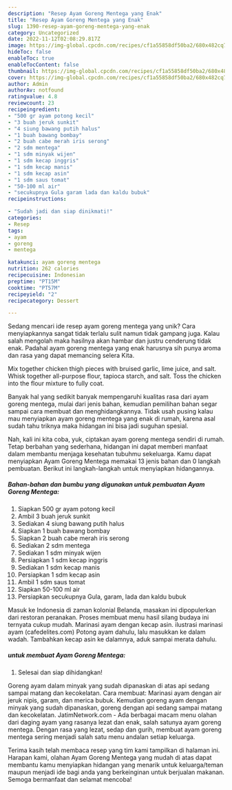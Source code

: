 ```yaml
---
description: "Resep Ayam Goreng Mentega yang Enak"
title: "Resep Ayam Goreng Mentega yang Enak"
slug: 1390-resep-ayam-goreng-mentega-yang-enak
category: Uncategorized
date: 2022-11-12T02:08:29.817Z
image: https://img-global.cpcdn.com/recipes/cf1a55858df50ba2/680x482cq70/ayam-goreng-mentega-foto-resep-utama.jpg
hideToc: false
enableToc: true
enableTocContent: false
thumbnail: https://img-global.cpcdn.com/recipes/cf1a55858df50ba2/680x482cq70/ayam-goreng-mentega-foto-resep-utama.jpg
cover: https://img-global.cpcdn.com/recipes/cf1a55858df50ba2/680x482cq70/ayam-goreng-mentega-foto-resep-utama.jpg
author: Admin
authorAv: notfound
ratingvalue: 4.8
reviewcount: 23
recipeingredient:
- "500 gr ayam potong kecil"
- "3 buah jeruk sunkit"
- "4 siung bawang putih halus"
- "1 buah bawang bombay"
- "2 buah cabe merah iris serong"
- "2 sdm mentega"
- "1 sdm minyak wijen"
- "1 sdm kecap inggris"
- "1 sdm kecap manis"
- "1 sdm kecap asin"
- "1 sdm saus tomat"
- "50-100 ml air"
- "secukupnya Gula garam lada dan kaldu bubuk"
recipeinstructions:

- "Sudah jadi dan siap dinikmati!"
categories:
- Resep
tags:
- ayam
- goreng
- mentega

katakunci: ayam goreng mentega 
nutrition: 262 calories
recipecuisine: Indonesian
preptime: "PT15M"
cooktime: "PT57M"
recipeyield: "2"
recipecategory: Dessert

---
```





Sedang mencari ide resep ayam goreng mentega yang unik? Cara menyiapkannya sangat tidak terlalu sulit namun tidak gampang juga. Kalau salah mengolah maka hasilnya akan hambar dan justru cenderung tidak enak. Padahal ayam goreng mentega yang enak harusnya sih punya aroma dan rasa yang dapat memancing selera Kita.





Mix together chicken thigh pieces with bruised garlic, lime juice, and salt. Whisk together all-purpose flour, tapioca starch, and salt. Toss the chicken into the flour mixture to fully coat.

Banyak hal yang sedikit banyak mempengaruhi kualitas rasa dari ayam goreng mentega, mulai dari jenis bahan, kemudian pemilihan bahan segar sampai cara membuat dan menghidangkannya. Tidak usah pusing kalau mau menyiapkan ayam goreng mentega yang enak di rumah, karena asal sudah tahu triknya maka hidangan ini bisa jadi suguhan spesial.






Nah, kali ini kita coba, yuk, ciptakan ayam goreng mentega sendiri di rumah. Tetap berbahan yang sederhana, hidangan ini dapat memberi manfaat dalam membantu menjaga kesehatan tubuhmu sekeluarga. Kamu dapat menyiapkan Ayam Goreng Mentega memakai 13 jenis bahan dan 0 langkah pembuatan. Berikut ini langkah-langkah untuk menyiapkan hidangannya.

<!--inarticleads1-->

##### Bahan-bahan dan bumbu yang digunakan untuk pembuatan Ayam Goreng Mentega:

1. Siapkan 500 gr ayam potong kecil
1. Ambil 3 buah jeruk sunkit
1. Sediakan 4 siung bawang putih halus
1. Siapkan 1 buah bawang bombay
1. Siapkan 2 buah cabe merah iris serong
1. Sediakan 2 sdm mentega
1. Sediakan 1 sdm minyak wijen
1. Persiapkan 1 sdm kecap inggris
1. Sediakan 1 sdm kecap manis
1. Persiapkan 1 sdm kecap asin
1. Ambil 1 sdm saus tomat
1. Siapkan 50-100 ml air
1. Persiapkan secukupnya Gula, garam, lada dan kaldu bubuk


Masuk ke Indonesia di zaman kolonial Belanda, masakan ini dipopulerkan dari restoran peranakan. Proses membuat menu hasil silang budaya ini ternyata cukup mudah. Marinasi ayam dengan kecap asin. ilustrasi marinasi ayam (cafedelites.com) Potong ayam dahulu, lalu masukkan ke dalam wadah. Tambahkan kecap asin ke dalamnya, aduk sampai merata dahulu. 

<!--inarticleads2-->

#####  untuk membuat Ayam Goreng Mentega:


1. Selesai dan siap dihidangkan!

Goreng ayam dalam minyak yang sudah dipanaskan di atas api sedang sampai matang dan kecokelatan. Cara membuat: Marinasi ayam dengan air jeruk nipis, garam, dan merica bubuk. Kemudian goreng ayam dengan minyak yang sudah dipanaskan, goreng dengan api sedang sampai matang dan kecokelatan. JatimNetwork.com - Ada berbagai macam menu olahan dari daging ayam yang rasanya lezat dan enak, salah satunya ayam goreng mentega. Dengan rasa yang lezat, sedap dan gurih, membuat ayam goreng mentega sering menjadi salah satu menu andalan setiap keluarga. 

Terima kasih telah membaca resep yang tim kami tampilkan di halaman ini. Harapan kami, olahan Ayam Goreng Mentega yang mudah di atas dapat membantu kamu menyiapkan hidangan yang menarik untuk keluarga/teman maupun menjadi ide bagi anda yang berkeinginan untuk berjualan makanan. Semoga bermanfaat dan selamat mencoba!
